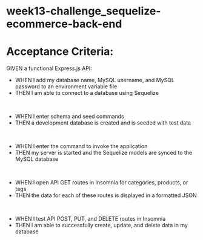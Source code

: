 # week13-challenge_sequelize-ecommerce-back-end


# Acceptance Criteria:
GIVEN a functional Express.js API:

- WHEN I add my database name, MySQL username, and MySQL password to an environment variable file
- THEN I am able to connect to a database using Sequelize

<br>

- WHEN I enter schema and seed commands
- THEN a development database is created and is seeded with test data

<br>

- WHEN I enter the command to invoke the application
- THEN my server is started and the Sequelize models are synced to the MySQL database

<br>

- WHEN I open API GET routes in Insomnia for categories, products, or tags
- THEN the data for each of these routes is displayed in a formatted JSON

<br>

- WHEN I test API POST, PUT, and DELETE routes in Insomnia
- THEN I am able to successfully create, update, and delete data in my database